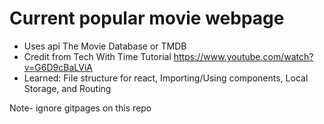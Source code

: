# Current popular movie webpage 
- Uses api The Movie Database or TMDB
- Credit from Tech With Time Tutorial https://www.youtube.com/watch?v=G6D9cBaLViA
- Learned: File structure for react, Importing/Using components, Local Storage, and Routing

Note- ignore gitpages on this repo
